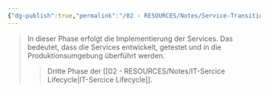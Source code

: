 ```yaml
---
{"dg-publish":true,"permalink":"/02 - RESOURCES/Notes/Service-Transition/","tags":["GFN/LF06"],"noteIcon":"","updated":"2024-10-20T20:50:22.793+02:00"}
---
```


>In dieser Phase erfolgt die Implementierung der Services. Das bedeutet, dass die Services entwickelt, getestet und in die Produktionsumgebung überführt werden.
>>Dritte Phase der [[02 - RESOURCES/Notes/IT-Sercice Lifecycle\|IT-Sercice Lifecycle]].